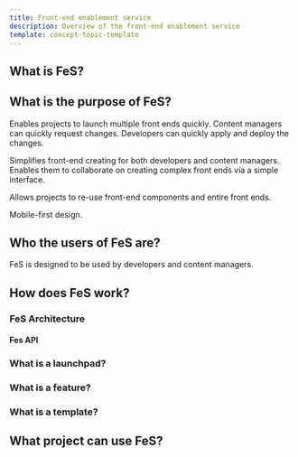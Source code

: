 ```yaml
---
title: Front-end enablement service
description: Overview of the front-end enablement service
template: concept-topic-template
---
```


## What is FeS?



## What is the purpose of FeS?

Enables projects to launch multiple front ends quickly. Content managers can quickly request changes. Developers can quickly apply and deploy the changes.

Simplifies front-end creating for both developers and content managers. Enables them to collaborate on creating complex front ends via a simple interface.

Allows projects to re-use front-end components and entire front ends.

Mobile-first design.

## Who the users of FeS are?

FeS is designed to be used by developers and content managers.

## How does FeS work?



### FeS Architecture

#### Fes API




### What is a launchpad?

### What is a feature?

### What is a template?


## What project can use FeS?
